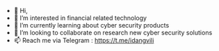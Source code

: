 - 👋 Hi, 
- 👀 I’m interested in financial related technology 
- 🌱 I’m currently learning about cyber security products 
- 💞️ I’m looking to collaborate on research new cyber security solutions
- 📫 Reach me via Telegram : https://t.me/idangvili

<!---
idangvili/idangvili is a ✨ special ✨ repository because its `README.md` (this file) appears on your GitHub profile.
You can click the Preview link to take a look at your changes.
--->
